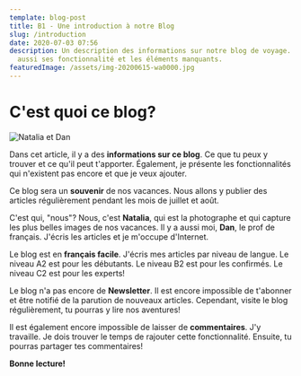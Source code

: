 ```yaml
---
template: blog-post
title: B1 - Une introduction à notre Blog
slug: /introduction
date: 2020-07-03 07:56
description: Un description des informations sur notre blog de voyage. On trouve
  aussi ses fonctionnalité et les éléments manquants.
featuredImage: /assets/img-20200615-wa0000.jpg
---
```

# C'est quoi ce blog?

![Natalia et Dan](/assets/img-20200615-wa0000.jpg "On n'est pas bien là? paisibles?")

Dans cet article, il y a des **informations sur ce blog**. Ce que tu peux y trouver et ce qu'il peut t'apporter. Également, je présente les fonctionnalités qui n'existent pas encore et que je veux ajouter.

Ce blog sera un **souvenir** de nos vacances. Nous allons y publier des articles régulièrement pendant les mois de juillet et août.

C'est qui, "nous"? Nous, c'est **Natalia**, qui est la photographe et qui capture les plus belles images de nos vacances. Il y a aussi moi, **Dan**, le prof de français. J'écris les articles et je m'occupe d'Internet.

Le blog est en **français facile**. J'écris mes articles par niveau de langue. Le niveau A2 est pour les débutants. Le niveau B2 est pour les confirmés. Le niveau C2 est pour les experts!

Le blog n'a pas encore de **Newsletter**. Il est encore impossible de t'abonner et être notifié de la parution de nouveaux articles. Cependant, visite le blog régulièrement, tu pourras y lire nos aventures!

Il est également encore impossible de laisser de **commentaires**. J'y travaille. Je dois trouver le temps de rajouter cette fonctionnalité. Ensuite, tu pourras partager tes commentaires!

**Bonne lecture!**